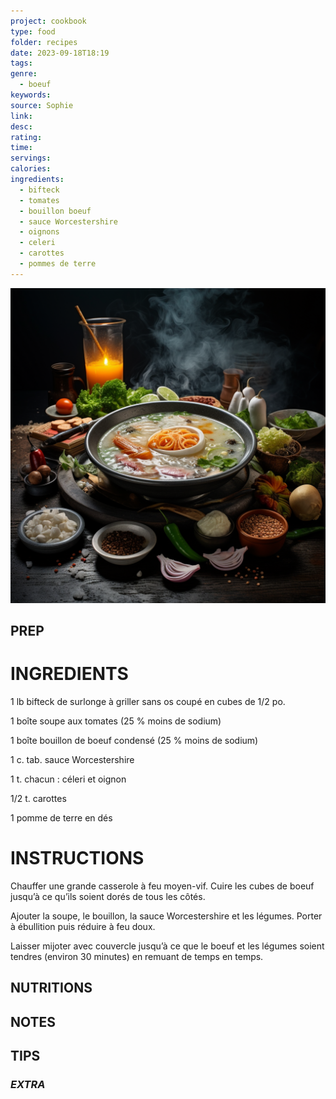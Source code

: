 ```yaml
---
project: cookbook
type: food
folder: recipes
date: 2023-09-18T18:19
tags: 
genre:
  - boeuf
keywords: 
source: Sophie
link: 
desc: 
rating: 
time: 
servings: 
calories: 
ingredients:
  - bifteck
  - tomates
  - bouillon boeuf
  - sauce Worcestershire
  - oignons
  - celeri
  - carottes
  - pommes de terre
---
```


![IMAGE](_default.png)


## PREP


# INGREDIENTS

1 lb bifteck de surlonge à griller sans os coupé en cubes de 1/2 po.

1 boîte soupe aux tomates (25 % moins de sodium)

1 boîte bouillon de boeuf condensé (25 % moins de sodium)

1 c. tab. sauce Worcestershire  

1 t. chacun : céleri et oignon

1/2 t. carottes

1 pomme de terre en dés


# INSTRUCTIONS

Chauffer une grande casserole à feu moyen-vif. Cuire les cubes de boeuf jusqu’à ce qu’ils soient dorés de tous les côtés.

Ajouter la soupe, le bouillon, la sauce Worcestershire et les légumes. Porter à ébullition puis réduire à feu doux. 

Laisser mijoter avec couvercle jusqu’à ce que le boeuf et les légumes soient tendres (environ 30 minutes) en remuant de temps en temps.


## NUTRITIONS



## NOTES



## TIPS



### *EXTRA*



